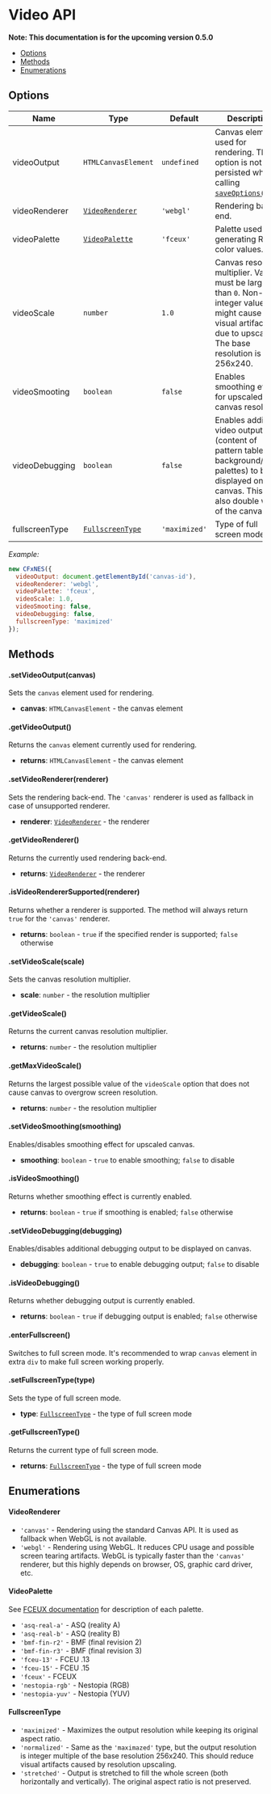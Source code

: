# Video API

**Note: This documentation is for the upcoming version 0.5.0**

- [Options](#user-content-options)
- [Methods](#user-content-methods)
- [Enumerations](#user-content-enumerations)

## Options

| Name | Type | Default | Description |
|------|------|----------|-------------|
| videoOutput | `HTMLCanvasElement` | `undefined` | Canvas element used for rendering. This option is not persisted when calling [`saveOptions()`](data-api.md#user-content-saveoptions). |
| videoRenderer | [`VideoRenderer`](#user-content-videorenderer) | `'webgl'` | Rendering back-end. |
| videoPalette | [`VideoPalette`](#user-content-videopalette) | `'fceux'` | Palette used for generating RGB color values. |
| videoScale | `number` | `1.0` | Canvas resolution multiplier. Value must be larger than `0`. Non-integer value might cause visual artifacts due to upscaling. The base resolution is 256x240. |
| videoSmooting | `boolean` | `false` | Enables smoothing effect for upscaled canvas resolution. |
| videoDebugging | `boolean` | `false` | Enables additional video output (content of pattern tables and background/sprite palettes) to be displayed on canvas. This will also double width of the canvas. |
| fullscreenType | [`FullscreenType`](#user-content-fullscreentype) | `'maximized'` | Type of full screen mode. |

*Example:*

``` javascript
new CFxNES({
  videoOutput: document.getElementById('canvas-id'),
  videoRenderer: 'webgl',
  videoPalette: 'fceux',
  videoScale: 1.0,
  videoSmooting: false,
  videoDebugging: false,
  fullscreenType: 'maximized'
});
```


## Methods

#### .setVideoOutput(canvas)

Sets the `canvas` element used for rendering.

- **canvas**: `HTMLCanvasElement` - the canvas element

#### .getVideoOutput()

Returns the `canvas` element currently used for rendering.

- **returns**: `HTMLCanvasElement` - the canvas element

#### .setVideoRenderer(renderer)

Sets the rendering back-end. The `'canvas'` renderer is used as fallback in case of unsupported renderer.

- **renderer**: [`VideoRenderer`](#user-content-videorenderer) - the renderer

#### .getVideoRenderer()

Returns the currently used rendering back-end.

- **returns**: [`VideoRenderer`](#user-content-videorenderer) - the renderer

#### .isVideoRendererSupported(renderer)

Returns whether a renderer is supported. The method will always return `true` for the `'canvas'` renderer.

- **returns**: `boolean` - `true` if the specified render is supported; `false` otherwise

#### .setVideoScale(scale)

Sets the canvas resolution multiplier.

- **scale**: `number` - the resolution multiplier

#### .getVideoScale()

Returns the current canvas resolution multiplier.

- **returns**: `number` - the resolution multiplier

#### .getMaxVideoScale()

Returns the largest possible value of the `videoScale` option that does not cause canvas to overgrow screen resolution.

- **returns**: `number` - the resolution multiplier

#### .setVideoSmoothing(smoothing)

Enables/disables smoothing effect for upscaled canvas.

- **smoothing**: `boolean` - `true` to enable smoothing; `false` to disable

#### .isVideoSmoothing()

Returns whether smoothing effect is currently enabled.

- **returns**: `boolean` - `true` if smoothing is enabled; `false` otherwise

#### .setVideoDebugging(debugging)

Enables/disables additional debugging output to be displayed on canvas.

- **debugging**: `boolean` - `true` to enable debugging output; `false` to disable

#### .isVideoDebugging()

Returns whether debugging output is currently enabled.

- **returns**: `boolean` - `true` if debugging output is enabled; `false` otherwise

#### .enterFullscreen()

Switches to full screen mode. It's recommended to wrap `canvas` element in extra `div` to make full screen working properly.

#### .setFullscreenType(type)

Sets the type of full screen mode.

- **type**: [`FullscreenType`](#user-content-fullscreentype) - the type of full screen mode

#### .getFullscreenType()

Returns the current type of full screen mode.

- **returns**: [`FullscreenType`](#user-content-fullscreentype) - the type of full screen mode

## Enumerations

#### VideoRenderer

- `'canvas'` - Rendering using the standard Canvas API. It is used as fallback when WebGL is not available.
- `'webgl'` - Rendering using WebGL. It reduces CPU usage and possible screen tearing artifacts. WebGL is typically faster than the `'canvas'` renderer, but this highly depends on browser, OS, graphic card driver, etc.

#### VideoPalette

See [FCEUX documentation](http://www.fceux.com/web/help/fceux.html?PaletteOptions.html) for description of each palette.

- `'asq-real-a'` - ASQ (reality A)
- `'asq-real-b'` - ASQ (reality B)
- `'bmf-fin-r2'` - BMF (final revision 2)
- `'bmf-fin-r3'` - BMF (final revision 3)
- `'fceu-13'` - FCEU .13
- `'fceu-15'` - FCEU .15
- `'fceux'` - FCEUX
- `'nestopia-rgb'` - Nestopia (RGB)
- `'nestopia-yuv'` - Nestopia (YUV)

#### FullscreenType

- `'maximized'` - Maximizes the output resolution while keeping its original aspect ratio.
- `'normalized'` - Same as the `'maximazed'` type, but the output resolution is integer multiple of the base resolution 256x240. This should reduce visual artifacts caused by resolution upscaling.
- `'stretched'` - Output is stretched to fill the whole screen (both horizontally and vertically). The original aspect ratio is not preserved.
